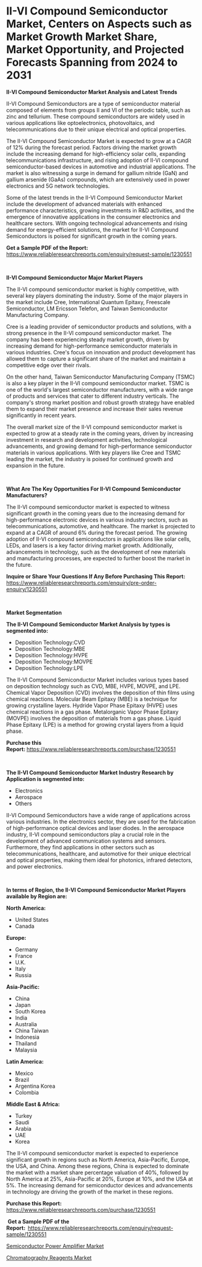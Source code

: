<p><h1>II-VI Compound Semiconductor Market, Centers on Aspects such as Market Growth Market Share, Market Opportunity, and Projected Forecasts Spanning from 2024 to 2031</h1></p><p><strong>II-VI Compound Semiconductor Market Analysis and Latest Trends</strong></p>
<p><p>II-VI Compound Semiconductors are a type of semiconductor material composed of elements from groups II and VI of the periodic table, such as zinc and tellurium. These compound semiconductors are widely used in various applications like optoelectronics, photovoltaics, and telecommunications due to their unique electrical and optical properties.</p><p>The II-VI Compound Semiconductor Market is expected to grow at a CAGR of 12% during the forecast period. Factors driving the market growth include the increasing demand for high-efficiency solar cells, expanding telecommunications infrastructure, and rising adoption of II-VI compound semiconductor-based devices in automotive and industrial applications. The market is also witnessing a surge in demand for gallium nitride (GaN) and gallium arsenide (GaAs) compounds, which are extensively used in power electronics and 5G network technologies.</p><p>Some of the latest trends in the II-VI Compound Semiconductor Market include the development of advanced materials with enhanced performance characteristics, growing investments in R&D activities, and the emergence of innovative applications in the consumer electronics and healthcare sectors. With ongoing technological advancements and rising demand for energy-efficient solutions, the market for II-VI Compound Semiconductors is poised for significant growth in the coming years.</p></p>
<p><strong>Get a Sample PDF of the Report:&nbsp;</strong> <a href="https://www.reliableresearchreports.com/enquiry/request-sample/1230551">https://www.reliableresearchreports.com/enquiry/request-sample/1230551</a></p>
<p>&nbsp;</p>
<p><strong>II-VI Compound Semiconductor Major Market Players</strong></p>
<p><p>The II-VI compound semiconductor market is highly competitive, with several key players dominating the industry. Some of the major players in the market include Cree, International Quantum Epitaxy, Freescale Semiconductor, LM Ericsson Telefon, and Taiwan Semiconductor Manufacturing Company.</p><p>Cree is a leading provider of semiconductor products and solutions, with a strong presence in the II-VI compound semiconductor market. The company has been experiencing steady market growth, driven by increasing demand for high-performance semiconductor materials in various industries. Cree's focus on innovation and product development has allowed them to capture a significant share of the market and maintain a competitive edge over their rivals.</p><p>On the other hand, Taiwan Semiconductor Manufacturing Company (TSMC) is also a key player in the II-VI compound semiconductor market. TSMC is one of the world's largest semiconductor manufacturers, with a wide range of products and services that cater to different industry verticals. The company's strong market position and robust growth strategy have enabled them to expand their market presence and increase their sales revenue significantly in recent years.</p><p>The overall market size of the II-VI compound semiconductor market is expected to grow at a steady rate in the coming years, driven by increasing investment in research and development activities, technological advancements, and growing demand for high-performance semiconductor materials in various applications. With key players like Cree and TSMC leading the market, the industry is poised for continued growth and expansion in the future.</p></p>
<p>&nbsp;</p>
<p><strong>What Are The Key Opportunities For II-VI Compound Semiconductor Manufacturers?</strong></p>
<p><p>The II-VI compound semiconductor market is expected to witness significant growth in the coming years due to the increasing demand for high-performance electronic devices in various industry sectors, such as telecommunications, automotive, and healthcare. The market is projected to expand at a CAGR of around 6% during the forecast period. The growing adoption of II-VI compound semiconductors in applications like solar cells, LEDs, and lasers is a key factor driving market growth. Additionally, advancements in technology, such as the development of new materials and manufacturing processes, are expected to further boost the market in the future.</p></p>
<p><strong>Inquire or Share Your Questions If Any Before Purchasing This Report:</strong> <a href="https://www.reliableresearchreports.com/enquiry/pre-order-enquiry/1230551">https://www.reliableresearchreports.com/enquiry/pre-order-enquiry/1230551</a></p>
<p>&nbsp;</p>
<p><strong>Market Segmentation</strong></p>
<p><strong>The II-VI Compound Semiconductor Market Analysis by types is segmented into:</strong></p>
<p><ul><li>Deposition Technology:CVD</li><li>Deposition Technology:MBE</li><li>Deposition Technology:HVPE</li><li>Deposition Technology:MOVPE</li><li>Deposition Technology:LPE</li></ul></p>
<p><p>The II-VI Compound Semiconductor Market includes various types based on deposition technology such as CVD, MBE, HVPE, MOVPE, and LPE. Chemical Vapor Deposition (CVD) involves the deposition of thin films using chemical reactions. Molecular Beam Epitaxy (MBE) is a technique for growing crystalline layers. Hydride Vapor Phase Epitaxy (HVPE) uses chemical reactions in a gas phase. Metalorganic Vapor Phase Epitaxy (MOVPE) involves the deposition of materials from a gas phase. Liquid Phase Epitaxy (LPE) is a method for growing crystal layers from a liquid phase.</p></p>
<p><strong>Purchase this Report:&nbsp;</strong><a href="https://www.reliableresearchreports.com/purchase/1230551">https://www.reliableresearchreports.com/purchase/1230551</a></p>
<p>&nbsp;</p>
<p><strong>The II-VI Compound Semiconductor Market Industry Research by Application is segmented into:</strong></p>
<p><ul><li>Electronics</li><li>Aerospace</li><li>Others</li></ul></p>
<p><p>II-VI Compound Semiconductors have a wide range of applications across various industries. In the electronics sector, they are used for the fabrication of high-performance optical devices and laser diodes. In the aerospace industry, II-VI compound semiconductors play a crucial role in the development of advanced communication systems and sensors. Furthermore, they find applications in other sectors such as telecommunications, healthcare, and automotive for their unique electrical and optical properties, making them ideal for photonics, infrared detectors, and power electronics.</p></p>
<p>&nbsp;</p>
<p><strong>In terms of Region, the II-VI Compound Semiconductor Market Players available by Region are:</strong></p>
<p>
    <p> <strong> North America: </strong>
        <ul>
            <li>United States</li>
            <li>Canada</li>
        </ul>
        </p> 
    <p> <strong> Europe: </strong>
        <ul>
            <li>Germany</li>
            <li>France</li>
            <li>U.K.</li>
            <li>Italy</li>
            <li>Russia</li>
        </ul>
        </p> 
    <p> <strong> Asia-Pacific: </strong>
        <ul>
            <li>China</li>
            <li>Japan</li>
            <li>South Korea</li>
            <li>India</li>
            <li>Australia</li>
            <li>China Taiwan</li>
            <li>Indonesia</li>
            <li>Thailand</li>
            <li>Malaysia</li>
        </ul>
        </p> 
    <p> <strong> Latin America: </strong>
        <ul>
            <li>Mexico</li>
            <li>Brazil</li>
            <li>Argentina Korea</li>
            <li>Colombia</li>
        </ul>
        </p> 
    <p> <strong> Middle East & Africa: </strong>
        <ul>
            <li>Turkey</li>
            <li>Saudi</li>
            <li>Arabia</li>
            <li>UAE</li>
            <li>Korea</li>
        </ul>
    </p>
    </p>
<p><p>The II-VI compound semiconductor market is expected to experience significant growth in regions such as North America, Asia-Pacific, Europe, the USA, and China. Among these regions, China is expected to dominate the market with a market share percentage valuation of 40%, followed by North America at 25%, Asia-Pacific at 20%, Europe at 10%, and the USA at 5%. The increasing demand for semiconductor devices and advancements in technology are driving the growth of the market in these regions.</p></p>
<p><strong>Purchase this Report: </strong><a href="https://www.reliableresearchreports.com/purchase/1230551">https://www.reliableresearchreports.com/purchase/1230551</a></p>
<p>&nbsp;<strong>Get a Sample PDF of the Report:&nbsp;&nbsp;</strong><a href="https://www.reliableresearchreports.com/enquiry/request-sample/1230551">https://www.reliableresearchreports.com/enquiry/request-sample/1230551</a></p>
<p><strong></strong></p>
<p><p><a href="https://github.com/vimar16th/Market-Research-Report-List-3/blob/main/semiconductor-power-amplifier-market.md">Semiconductor Power Amplifier Market</a></p><p><a href="https://shimmer-gardenia-37a.notion.site/Chromatography-Reagents-Market-Size-Growth-Outlook-from-2024-to-2031-projecting-at-Market-s-Trends-d4c284294bfc4015a77c0aca9c34ce82">Chromatography Reagents Market</a></p></p>